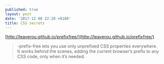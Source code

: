 ```yaml
---
published: true
layout: post
date: '2017-12-08 22:20 +0100'
title: CSS secrets
---
```

[http://leaverou.github.io/prefixfree/](http://leaverou.github.io/prefixfree/)

> -prefix-free lets you use only unprefixed CSS properties everywhere. It works behind the scenes, adding the current browser’s prefix to any CSS code, only when it’s needed. 
